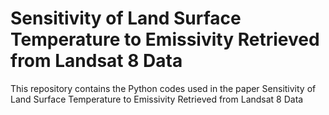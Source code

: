 # Sensitivity of Land Surface Temperature to Emissivity Retrieved from Landsat 8 Data
This repository contains the Python codes used in the paper Sensitivity of Land Surface Temperature to Emissivity Retrieved from Landsat 8 Data

